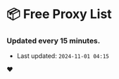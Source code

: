 # :package: Free Proxy List
### Updated every 15 minutes.

- Last updated: `2024-11-01 04:15`

:heart:
